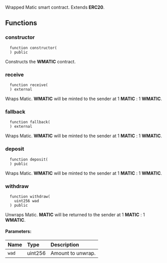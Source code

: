 Wrapped Matic smart contract. Extends **ERC20**.


## Functions
### constructor
```solidity
  function constructor(
  ) public
```
Constructs the **WMATIC** contract.



### receive
```solidity
  function receive(
  ) external
```
Wraps Matic. **WMATIC** will be minted to the sender at 1 **MATIC** : 1 **WMATIC**.



### fallback
```solidity
  function fallback(
  ) external
```
Wraps Matic. **WMATIC** will be minted to the sender at 1 **MATIC** : 1 **WMATIC**.



### deposit
```solidity
  function deposit(
  ) public
```
Wraps Matic. **WMATIC** will be minted to the sender at 1 **MATIC** : 1 **WMATIC**.



### withdraw
```solidity
  function withdraw(
    uint256 wad
  ) public
```
Unwraps Matic. **MATIC** will be returned to the sender at 1 **MATIC** : 1 **WMATIC**.


#### Parameters:
| Name | Type | Description                                                          |
| :--- | :--- | :------------------------------------------------------------------- |
|`wad` | uint256 | Amount to unwrap.

